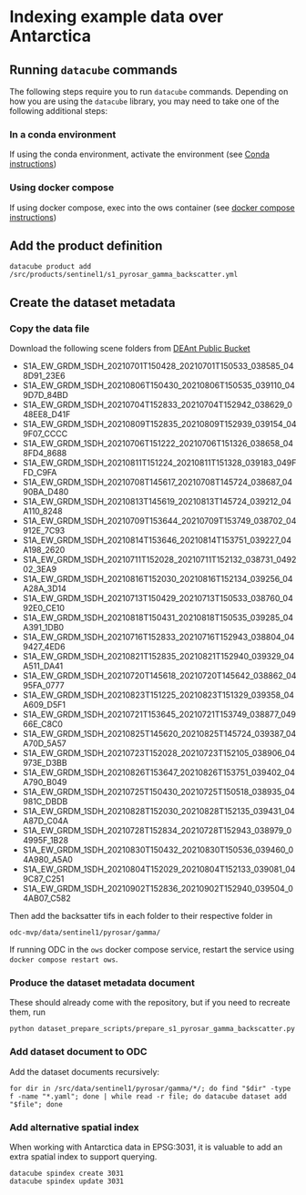 # Indexing example data over Antarctica

## Running `datacube` commands
The following steps require you to run `datacube` commands.
Depending on how you are using the `datacube` library, you may need to take one of the following additional steps:

### In a conda environment
If using the conda environment, activate the environment (see [Conda instructions](../odc_conda.md))

### Using docker compose
If using docker compose, exec into the ows container (see [docker compose instructions](../odc_ows_dockercompose.md))

## Add the product definition
```
datacube product add /src/products/sentinel1/s1_pyrosar_gamma_backscatter.yml
```

## Create the dataset metadata 
### Copy the data file
Download the following scene folders from [DEAnt Public Bucket](https://ap-southeast-2.console.aws.amazon.com/s3/buckets/deant-data-public-dev?region=ap-southeast-2&bucketType=general&prefix=experimental/pyrosar-ew-rtc/&showversions=false)

* S1A_EW_GRDM_1SDH_20210701T150428_20210701T150533_038585_048D91_23E6	
* S1A_EW_GRDM_1SDH_20210806T150430_20210806T150535_039110_049D7D_84BD
* S1A_EW_GRDM_1SDH_20210704T152833_20210704T152942_038629_048EE8_D41F	
* S1A_EW_GRDM_1SDH_20210809T152835_20210809T152939_039154_049F07_CCCC
* S1A_EW_GRDM_1SDH_20210706T151222_20210706T151326_038658_048FD4_8688	
* S1A_EW_GRDM_1SDH_20210811T151224_20210811T151328_039183_049FFD_C9FA
* S1A_EW_GRDM_1SDH_20210708T145617_20210708T145724_038687_0490BA_D480	
* S1A_EW_GRDM_1SDH_20210813T145619_20210813T145724_039212_04A110_8248
* S1A_EW_GRDM_1SDH_20210709T153644_20210709T153749_038702_04912E_7C93	
* S1A_EW_GRDM_1SDH_20210814T153646_20210814T153751_039227_04A198_2620
* S1A_EW_GRDM_1SDH_20210711T152028_20210711T152132_038731_049202_3EA9	
* S1A_EW_GRDM_1SDH_20210816T152030_20210816T152134_039256_04A28A_3D14
* S1A_EW_GRDM_1SDH_20210713T150429_20210713T150533_038760_0492E0_CE10	
* S1A_EW_GRDM_1SDH_20210818T150431_20210818T150535_039285_04A391_1DB0
* S1A_EW_GRDM_1SDH_20210716T152833_20210716T152943_038804_049427_4ED6	
* S1A_EW_GRDM_1SDH_20210821T152835_20210821T152940_039329_04A511_DA41
* S1A_EW_GRDM_1SDH_20210720T145618_20210720T145642_038862_0495FA_0777	
* S1A_EW_GRDM_1SDH_20210823T151225_20210823T151329_039358_04A609_D5F1
* S1A_EW_GRDM_1SDH_20210721T153645_20210721T153749_038877_04966E_C8C0	
* S1A_EW_GRDM_1SDH_20210825T145620_20210825T145724_039387_04A70D_5A57
* S1A_EW_GRDM_1SDH_20210723T152028_20210723T152105_038906_04973E_D3BB	
* S1A_EW_GRDM_1SDH_20210826T153647_20210826T153751_039402_04A790_B049
* S1A_EW_GRDM_1SDH_20210725T150430_20210725T150518_038935_04981C_DBDB	
* S1A_EW_GRDM_1SDH_20210828T152030_20210828T152135_039431_04A87D_C04A
* S1A_EW_GRDM_1SDH_20210728T152834_20210728T152943_038979_04995F_1B28	
* S1A_EW_GRDM_1SDH_20210830T150432_20210830T150536_039460_04A980_A5A0
* S1A_EW_GRDM_1SDH_20210804T152029_20210804T152133_039081_049C87_C251	
* S1A_EW_GRDM_1SDH_20210902T152836_20210902T152940_039504_04AB07_C582

Then add the backsatter tifs in each folder to their respective folder in
```
odc-mvp/data/sentinel1/pyrosar/gamma/
```

If running ODC in the `ows` docker compose service, restart the service using `docker compose restart ows`.

### Produce the dataset metadata document
These should already come with the repository, but if you need to recreate them, run

```
python dataset_prepare_scripts/prepare_s1_pyrosar_gamma_backscatter.py
```

### Add dataset document to ODC
Add the dataset documents recursively:
```
for dir in /src/data/sentinel1/pyrosar/gamma/*/; do find "$dir" -type f -name "*.yaml"; done | while read -r file; do datacube dataset add "$file"; done
```

### Add alternative spatial index
When working with Antarctica data in EPSG:3031, it is valuable to add an extra spatial index to support querying.
```
datacube spindex create 3031
datacube spindex update 3031
```